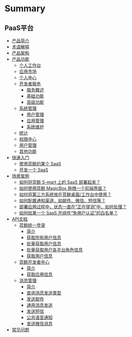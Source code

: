 # Summary

## PaaS平台
* [产品简介](产品白皮书/产品简介/README.md)
* [术语解释](产品白皮书/术语解释/Term.md)
* [产品架构](产品白皮书/产品架构图/Architecture.md)
* [产品功能]()
    * [个人工作台](产品白皮书/产品功能/PersonalWorkbenchEE.md)
    * [应用市场](产品白皮书/产品功能/DockMarket.md)
    * [个人中心](产品白皮书/产品功能/DockPersonalCenter.md)
    * [开发者服务]()
        * [服务概述](产品白皮书/产品功能/开发者服务/DevServicesInfoEE.md)
        * [基础功能](产品白皮书/产品功能/开发者服务/DevServicesBaseEE.md)
        * [高级功能](产品白皮书/产品功能/开发者服务/DevServicesAdvanceEE.md)
    * [系统管理]()
        * [用户管理](产品白皮书/产品功能/系统管理/UserManageEE.md)
        * [应用管理](产品白皮书/产品功能/系统管理/SaaSManage.md)
        * [系统维护](产品白皮书/产品功能/系统管理/SysOps.md)
    * [统计](产品白皮书/产品功能/DockStatistics.md)
    * [权限中心](产品白皮书/产品功能/DockIAM.md)
    * [用户管理](产品白皮书/产品功能/DockUserManage.md)
    * [其他功能](产品白皮书/产品功能/AdvancedFeature.md)
* [快速入门]()
    * [使用蓝鲸的某个 SaaS](产品白皮书/快速入门/UsingSaaS.md)
    * [开发一个 SaaS](产品白皮书/快速入门/DevelopAPP.md)
* [场景案例]()
    * [如何将蓝鲸 S-mart 上的 SaaS 部署起来？](产品白皮书/场景案例/SaaSDeployment.md)
    * [如何使用蓝鲸 MagicBox 拖拽一个前端界面？](产品白皮书/场景案例/MagicBox.md)
    * [如何将第三方系统放在蓝鲸桌面/工作台中使用？](产品白皮书/场景案例/ThirdParty.md)
    * [如何配置通知渠道，如邮件、微信、短信等？](产品白皮书/场景案例/noticeWay.md)
    * [部署应用过程中，状态一直在“正在提测”中，如何处理？](产品白皮书/场景案例/Loading.md)
    * [如何给某一个 SaaS 开组件“免用户认证”的白名单？](产品白皮书/场景案例/White.md)
* [API文档]()
    * [蓝鲸统一登录]()
        * [简介](产品白皮书/API文档/BK_LOGIN/README.md)
        * [获取所有用户信息](产品白皮书/API文档/BK_LOGIN/get_all_users.md)
        * [批量获取用户信息](产品白皮书/API文档/BK_LOGIN/get_batch_users.md)
        * [批量获取用户各平台角色信息](产品白皮书/API文档/BK_LOGIN/get_batch_users_platform_role.md)
        * [获取用户信息](产品白皮书/API文档/BK_LOGIN/get_user.md)
    * [蓝鲸开发者中心]()
        * [简介](产品白皮书/API文档/BK_PAAS/README.md)
        * [获取应用信息](产品白皮书/API文档/BK_PAAS/get_app_info.md)
    * [消息管理]()
        * [简介](产品白皮书/API文档/CMSI/README.md)
        * [查询消息发送类型](产品白皮书/API文档/CMSI/get_msg_type.md)
        * [发送邮件](产品白皮书/API文档/CMSI/send_mail.md)
        * [通用消息发送](产品白皮书/API文档/CMSI/send_msg.md)
        * [发送短信](产品白皮书/API文档/CMSI/send_sms.md)
        * [公共语音通知](产品白皮书/API文档/CMSI/send_voice_msg.md)
        * [发送微信消息](产品白皮书/API文档/CMSI/send_weixin.md)
* [常见问题](产品白皮书/常见问题/FAQ.md)